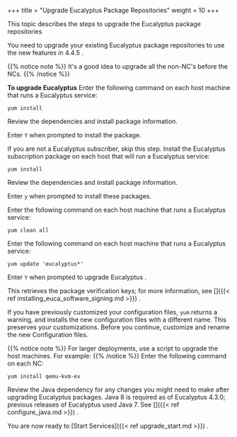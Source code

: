 +++
title = "Upgrade Eucalyptus Package Repositories"
weight = 10
+++

This topic describes the steps to upgrade the Eucalyptus package repositories 

You need to upgrade your existing Eucalyptus package repositories to use the new features in 4.4.5 . 


{{% notice note %}}
It's a good idea to upgrade all the non-NC's before the NCs. 
{{% /notice %}}


**To upgrade Eucalyptus** Enter the following command on each host machine that runs a Eucalyptus service: 

    yum install 

Review the dependencies and install package information. 

Enter `Y` when prompted to install the package. 

If you are not a Eucalyptus subscriber, skip this step. Install the Eucalyptus subscription package on each host that will run a Eucalyptus service: 

    yum install 

Review the dependencies and install package information. 

Enter `y` when prompted to install these packages. 

Enter the following command on each host machine that runs a Eucalyptus service: 

    yum clean all

Enter the following command on each host machine that runs a Eucalyptus service: 

    yum update 'eucalyptus*'

Enter `Y` when prompted to upgrade Eucalyptus . 

This retrieves the package verification keys; for more information, see []({{< ref installing_euca_software_signing.md >}}) . 

If you have previously customized your configuration files, `yum` returns a warning, and installs the new configuration files with a different name. This preserves your customizations. Before you continue, customize and rename the new Configuration files. 


{{% notice note %}}
For larger deployments, use a script to upgrade the host machines. For example: 
{{% /notice %}}
Enter the following command on each NC: 

    yum install qemu-kvm-ev

Review the Java dependency for any changes you might need to make after upgrading Eucalyptus packages. Java 8 is required as of Eucalyptus 4.3.0; previous releases of Eucalyptus used Java 7. See []({{< ref configure_java.md >}}) . 

You are now ready to [Start  Services]({{< ref upgrade_start.md >}}) . 
